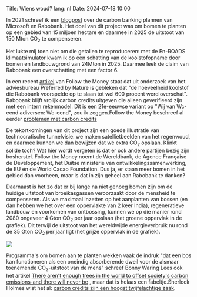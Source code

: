 Title: Wiens woud?
lang: nl
Date: 2024-07-18 10:00

In 2021 schreef ik een [blogpost]({filename}/articles/20210129_carbon_banking.md) over de carbon banking plannen van Microsoft en Rabobank. Het doel van dit project was om bomen te planten op een gebied van 15 miljoen hectare en daarmee in 2025 de uitstoot van 150 Mton CO<sub>2</sub> te compenseren.

Het lukte mij toen niet om die getallen te reproduceren: met de En-ROADS klimaatsimulator kwam ik op een schatting van de koolstofopname door bomen en landbouwgrond van 24Mton in 2025. Daarmee leek de claim van Rabobank een overschatting met een factor 6.

In een recent [artikel](https://www.ftm.nl/artikelen/carbon-credits-rabobank?share=xJVeysCFkmZT9N5wjGXxuRVsJvodJ82ZYRb9%2FCHwoMhGBfGM8bVNfzwC12GHIlc%3D) van Follow the Money staat dat uit onderzoek van het adviesbureau Preferred by Nature is gebleken dat "de hoeveelheid koolstof die Rabobank voorspelde op te slaan tot wel 600 procent werd overschat". Rabobank blijft vrolijk carbon credits uitgeven die alleen geverifieerd zijn met een intern rekenmodel. Dit is een 21e-eeuwse variant op "Wij van Wc-eend adiversen: Wc-eend", zou ik zeggen.<side-ref><side-content>Follow the Money beschreef al eerder [problemen met carbon credits](https://www.ftm.nl/artikelen/de-markt-voor-co2-rechten-op-kantelpunt?share=b%2BdAhetcy8jbRwV9VfJKDNhhiyhwY%2BzSQpTNqfGe8HwooC%2FUu%2BXuILE%2BPm2DgPU%3D)</side-ref></side-content>

De tekortkomingen van dit project zijn een goede illustratie van technocratische tunnelvisie: we maken satellietbeelden van het regenwoud, en daarmee kunnen we dan bewijzen dat we extra CO<sub>2</sub> opslaan. Klinkt solide toch? Wat hier wordt vergeten is dat er ook andere partijen bezig zijn bosherstel. Follow the Money noemt de Wereldbank, de Agence Française de Développement, het Duitse ministerie van ontwikkelingssamenwerking, de EU én de World Cacao Foundation. Dus ja, er staan meer bomen in het gebied dan voorheen, maar is dat in zijn geheel aan Rabobank te danken?

Daarnaast is het zo dat er bij lange na niet genoeg bomen zijn om de huidige uitstoot van broeikasgassen veroorzaakt door de mensheid te compenseren. Als we maximaal inzetten op het aanplanten van bossen (en dan hebben we het over een oppervlakte van 2 keer India), regeneratieve landbouw en voorkomen van ontbossing, kunnen we op die manier rond 2080 ongeveer 4 Gton CO<sub>2</sub> per jaar opslaan (het groene oppervlak in de grafiek). Dit terwijl de uitstoot van het wereldwijde energieverbruik nu rond de 35 Gton CO<sub>2</sub> per jaar ligt (het grijze oppervlak in de grafiek).

![]({static}/images/carbon_banking_2/co2_opname.png)

Programma's om bomen aan te planten wekken vaak de indruk "dat een bos kan functioneren als een oneindig absorberende dweil voor de alsmaar toenemende CO<sub>2</sub>-uitstoot van de mens" schreef Bonny Waring
<side-ref><side-content>Lees ook het artikel [There aren't enough trees in the world to offset society's carbon emissions-and there will never be](https://theconversation.com/there-arent-enough-trees-in-the-world-to-offset-societys-carbon-emissions-and-there-never-will-be-158181)</side-ref></side-content>
, maar dat is helaas een fabeltje.Sherlock Holmes wist het al: [carbon credits zijn een hoogst twijfelachtige zaak](https://www.youtube.com/watch?v=cy8vSAhV1R8).
